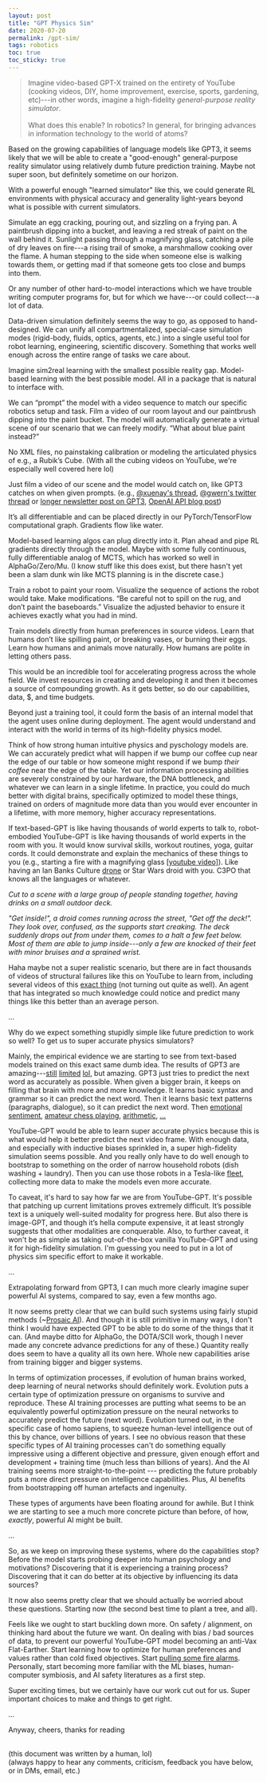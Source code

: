 ```yaml
---
layout: post
title: "GPT Physics Sim"
date: 2020-07-20
permalink: /gpt-sim/
tags: robotics 
toc: true
toc_sticky: true
---
```


>Imagine video-based GPT-X trained on the entirety of YouTube (cooking videos, DIY, home improvement, exercise, sports, gardening, etc)---in other words, imagine a high-fidelity *general-purpose reality simulator*.
<br><br>
What does this enable? In robotics? In general, for bringing advances in information technology to the world of atoms?

Based on the growing capabilities of language models like GPT3, it seems likely that we will be able to create a "good-enough" general-purpose reality simulator using relatively dumb future prediction training. Maybe not super soon, but definitely sometime on our horizon.

With a powerful enough "learned simulator" like this, we could generate RL environments with 
physical accuracy and generality light-years beyond what is possible with current simulators.

Simulate an egg cracking, pouring out, and sizzling on a frying pan. A paintbrush dipping into a bucket, and leaving a red streak of paint on the wall behind it.
Sunlight passing through a magnifying glass, catching a pile of dry leaves on fire---a rising trail of smoke, a marshmallow cooking over the flame.
A human stepping to the side when someone else is walking towards them, or getting mad if that someone gets too close and bumps into them.

Or any number of other hard-to-model interactions which we have trouble writing computer programs for, but for which we have---or could collect---a lot of data.

Data-driven simulation definitely seems the way to go, as opposed to hand-designed. We can unify all compartmentalized, special-case simulation modes (rigid-body, fluids, optics, agents, etc.) into a single useful tool for robot learning, engineering, scientific discovery.
Something that works well enough across the entire range of tasks we care about.

Imagine sim2real learning with the smallest possible reality gap.
Model-based learning with the best possible model.
All in a package that is natural to interface with.

We can “prompt” the model with a video sequence to match our specific robotics setup and task.  Film a video of our room layout and our paintbrush dipping into the paint bucket. The model will automatically generate a virtual scene of our scenario that we can freely modify. “What about blue paint instead?”

No XML files, no painstaking calibration or modeling the articulated physics of e.g., a Rubik’s Cube. (With all the cubing videos on YouTube, we're especially well covered here lol)

Just film a video of our scene and the model would catch on, like GPT3 catches on when given prompts. (e.g., [@xuenay's thread](https://twitter.com/xuenay/status/1283312640199196673), [@gwern's twitter thread](https://twitter.com/gwern/status/1267215588214136833) or [longer newsletter post on GPT3](https://www.gwern.net/newsletter/2020/05#gpt-3), [OpenAI API blog post](https://openai.com/blog/openai-api/))

It’s all differentiable and can be placed directly in our PyTorch/TensorFlow computational graph.  Gradients flow like water.

Model-based learning algos can plug directly into it. Plan ahead and pipe RL gradients directly through the model. Maybe with some fully continuous, fully differentiable analog of MCTS, which has worked so well in AlphaGo/Zero/Mu. (I know stuff like this does exist, but there hasn't yet been a slam dunk win like MCTS planning is in the discrete case.)

Train a robot to paint your room. Visualize the sequence of actions the robot would take. Make modifications. “Be careful not to spill on the rug, and don’t paint the baseboards.” Visualize the adjusted behavior to ensure it achieves exactly what you had in mind.

Train models directly from human preferences in source videos. Learn that humans don’t like spilling paint, or breaking vases, or burning their eggs. Learn how humans and animals move naturally. How humans are polite in letting others pass. 

This would be an incredible tool for accelerating progress across the whole field. We invest resources in creating and developing it and then it becomes a source of compounding growth. As it gets better, so do our capabilities, data, $, and time budgets.

Beyond just a training tool, it could form the basis of an internal model that the agent uses online during deployment. The agent would understand and interact with the world in terms of its high-fidelity physics model. 

Think of how strong human intuitive physics and pyschology models are. We can 
accurately predict what will happen if we bump our coffee cup near the edge of our table
or how someone might respond if we bump *their coffee* near the edge of the table.
Yet our information processing abilities are severely constrained by our hardware,
the DNA bottleneck, and whatever we can learn in a single lifetime.
In practice, you could do much better with digital brains, specifically optimized to 
model these things, trained on orders of magnitude more data than you would
ever encounter in a lifetime, with more memory, higher accuracy representations.

If text-based-GPT is like having thousands of world experts to talk to,
robot-embodied YouTube-GPT is like having thousands of world experts in the room with you. 
It would know survival skills, workout routines, yoga, guitar cords. 
It could demonstrate and explain the
mechanics of these things to you (e.g., starting a fire with a magnifying glass [[youtube video]](https://www.youtube.com/watch?v=D2ym8wt5NWo)).
Like having an Ian Banks Culture [drone](https://en.wikipedia.org/wiki/The_Culture#Drones) or Star Wars droid with you. C3PO that knows all the languages or whatever.

*Cut to a scene with a large group of people standing together, having drinks on a small outdoor deck.*

*"Get inside!", a droid comes running across the street,
"Get off the deck!". They look over, confused, as the supports start creaking.
The deck suddenly drops out from under them, comes to a halt a few feet below. Most of them 
are able to jump inside---only a few are knocked of their feet
with minor bruises and a sprained wrist.* 

Haha maybe not a super realistic scenario, but there are in fact thousands of videos of structural failures like this on YouTube to learn from, including several videos of this [exact thing](https://www.youtube.com/results?search_query=deck+collapse) (not turning out quite as well).
An agent that has integrated so much knowledge could notice and predict many things like this better than an average person.

...

Why do we expect something stupidly simple like future prediction to work so well? To get us to super accurate physics simulators?

Mainly, the empirical evidence we are starting to see from text-based models trained on this exact same dumb idea. The results of GPT3 are amazing---[still](https://www.gwern.net/GPT-3#weaknesses) [limited](https://twitter.com/michael_nielsen/status/1284937260798885888) [lol](https://twitter.com/sama/status/1284922296348454913), but amazing.
GPT3 just tries to predict the next word as accurately as possible.
When given a bigger brain, it keeps on filling that brain with more and more knowledge.
It learns basic syntax and grammar so it can predict the next word.
Then it learns basic text patterns (paragraphs, dialogue), so it can predict the next word.
Then [emotional sentiment](https://openai.com/blog/unsupervised-sentiment-neuron/), [amateur chess playing](https://twitter.com/TomChivers/status/1214488063310741504), [arithmetic](https://twitter.com/gwern/status/1277244260186763265), [...](https://twitter.com/xuenay/status/1283312640199196673)

YouTube-GPT would be able to learn super accurate physics because this
is what would help it better predict the next video frame.
With enough data, and especially with inductive biases sprinkled in, a super high-fidelity simulation seems possible.
And you really only have to do well enough to bootstrap to something on the order of narrow household robots (dish washing + laundry).
Then you can use those robots in a Tesla-like [fleet](https://www.youtube.com/watch?v=Ucp0TTmvqOE&feature=youtu.be&t=6678), collecting more data to make the models even more accurate.

To caveat, it's hard to say how far we are from YouTube-GPT. It's possible that
patching up current limitations proves extremely difficult. It’s possible text is a uniquely well-suited modality for progress here. But also there is image-GPT, and though it’s hella compute expensive, it at least strongly suggests that other modalities are conquerable.
Also, to further caveat, it won't be as simple as taking out-of-the-box vanilla YouTube-GPT and using it for high-fidelity simulation. 
I'm guessing you need to put in a lot of physics sim specific effort to make it workable.

...

Extrapolating forward from GPT3, I can much more clearly imagine super powerful AI systems, compared to say, even a few months ago.

It now seems pretty clear that we can build such systems using fairly stupid methods (~[Prosaic AI](https://ai-alignment.com/prosaic-ai-control-b959644d79c2)).
And though it is still primitive in many ways, I don't think I would have expected GPT to be able to do some of the things that it can.
(And maybe ditto for AlphaGo, the DOTA/SCII work, though I never made 
any concrete advance predictions for any of these.)
Quantity really does seem to have a quality all its own here.
Whole new capabilities arise from training bigger and bigger systems.

In terms of optimization processes, if evolution of human brains worked, deep learning of 
neural networks should definitely work. 
Evolution puts a certain type of optimization pressure on organisms to survive and reproduce. 
These AI training processes are putting what seems to be an equivalently powerful
optimization pressure on the neural networks to accurately predict the future (next word).
Evolution turned out, in the specific case of homo sapiens, to squeeze human-level intelligence
out of this by chance, over billions of years.
I see no obvious reason that these specific types of AI training processes can't
do something equally impressive using a different objective and pressure, given enough effort and development + training time (much less than billions of years).
And the AI training seems more straight-to-the-point --- predicting the future probably puts a more direct pressure on intelligence capabilities.
Plus, AI benefits from bootstrapping off human artefacts and ingenuity.

These types of arguments have been floating around for awhile.
But I think we are starting to see a much more concrete picture than before,
of how, *exactly*, powerful AI might be built.

...

So, as we keep on improving these systems, where do the capabilities stop?
Before the model starts probing deeper into human psychology and motivations?
Discovering that it is experiencing a training process?
Discovering that it can do better at its objective by influencing its data sources?

It now also seems pretty clear that we should actually be worried about these questions. 
Starting now (the second best time to plant a tree, and all).

Feels like we ought to start buckling down more.  On safety / alignment, on thinking hard
about the future we want.
On dealing with bias / bad sources of data, to prevent our powerful YouTube-GPT model becoming an anti-Vax Flat-Earther. Start learning how to optimize for human preferences
and values rather than cold fixed objectives. 
Start [pulling some fire alarms](https://intelligence.org/2017/10/13/fire-alarm/).
Personally, start becoming more familiar with the ML biases, human-computer symbiosis, and AI safety literatures as a first step.

Super exciting times, but we certainly have our work cut out for us. Super important choices to make and things to get right.

...

Anyway, cheers, thanks for reading

<br>
(this document was written by a human, lol)<br>
(always happy to hear any comments, criticism, feedback you have below, or in DMs, email, etc.)
